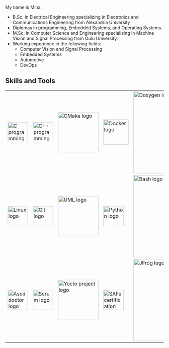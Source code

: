 My name is Mina,
* B.Sc. in Electrical Engineering specializing in Electronics and Communications Engineering from Alexandria University
* Diplomas in programming, Embedded Systems, and Operating Systems.
* M.Sc. in Computer Science and Engineering specializing in Machine Vision and Signal Processing from Oulu University.
* Working experience in the following fields:
    * Computer Vision and Signal Processing
    * Embedded Systems
    * Automotive
    * DevOps

## Skills and Tools

<table>
<tr>
<td><img
    src="https://i.ibb.co/2FKJjQK/C.png"
    alt="C programming language logo"
    width="64"
/></td>
<td><img
    src="https://upload.wikimedia.org/wikipedia/commons/1/18/ISO_C%2B%2B_Logo.svg"
    alt="C++ programming language logo"
    width="64"
/></td>
<td><img
    src="https://i.ibb.co/kKLfPgV/Cmake.png"
    alt="CMake logo"
    width="128"
/></td>
<td><img
    src="https://i.ibb.co/tPJdj5f/Docker.png"
    alt="Docker logo"
    width="80"
/></td>
<td><img
    src="https://i.ibb.co/72NmSxn/doxygen.png"
    alt="Doxygen logo"
    width="261"
/></td>
<td><img
    src="https://i.ibb.co/DwRCqyZ/Vscode.png"
    alt="VSCode logo"
    width="64"
/></td>
<td><img
    src="https://i.ibb.co/7gK3Jbc/Llvm.png"
    alt="LLVM logo"
    width="64"
/></td>
<td><img
    src="https://i.ibb.co/0fqw3zb/Gnu.png"
    alt="GNU logo"
    width="64"
/></td>
</tr>
<tr>
<td><img
      src="https://cdn.freebiesupply.com/images/large/2x/linux-logo-png-transparent.png"
      alt="Linux logo"
      width="64"
/></td>
<td><img
      src="https://git-scm.com/images/logos/downloads/Git-Icon-1788C.png"
      alt="Git logo"
      width="64"
/></td>
<td><img
      src="https://upload.wikimedia.org/wikipedia/commons/d/d5/UML_logo.svg"
      alt="UML logo"
      width="128"
/></td>
<td><img
      src="https://upload.wikimedia.org/wikipedia/commons/c/c3/Python-logo-notext.svg"
      alt="Python logo"
      width="64"
/></td>
<td><img
      src="https://upload.wikimedia.org/wikipedia/commons/thumb/8/82/Gnu-bash-logo.svg/2560px-Gnu-bash-logo.svg.png"
      alt="Bash logo"
      width="261"
/></td>
<td><img
      src="https://upload.wikimedia.org/wikipedia/commons/thumb/e/e6/Python_and_Qt.svg/1920px-Python_and_Qt.svg.png"
      alt="PyQt logo"
      width="64"
/></td>
<td><img
      src="https://avatars.githubusercontent.com/u/15212165?s=200&v=4"
      alt="Conan.io logo"
      width="64"
/></td>
<td><img
      src="https://upload.wikimedia.org/wikipedia/commons/e/e9/Jenkins_logo.svg"
      alt="Jenkins logo"
      width="64"
/></td>
</tr>
<tr>
<td><img
      src="https://seeklogo.com/images/A/asciidoctor-logo-F63CD0F9F5-seeklogo.com.png"
      alt="Asciidoctor logo"
      width="64"
/></td>
<td><img
      src="https://seeklogo.com/images/S/scrum-logo-B057CBD9B8-seeklogo.com.png"
      alt="Scrum logo"
      width="64"
/></td>
<td><img
      src="https://upload.wikimedia.org/wikipedia/commons/thumb/0/00/Yocto_Project_logo.svg/1280px-Yocto_Project_logo.svg.png"
      alt="Yocto project logo"
      width="128"
/></td>
<td><img
      src="https://scaledagile.com/wp-content/uploads/2021/05/cert_mark_SAFe_Certified_small_150px.png"
      alt="SAFe certification logo"
      width="64"
/></td>
<td><img
      src="https://cdn.sanity.io/images/v69vlxeg/production/86d1aead4d13e10f020e3a8acb50a29b869ec4e6-508x150.png?w=3840&q=75&fit=clip&auto=format"
      alt="JFrog logo"
      width="261"
/></td>
<td><img
      src="https://upload.wikimedia.org/wikipedia/commons/thumb/4/44/Microsoft_logo.svg/1024px-Microsoft_logo.svg.png"
      alt="Microsoft logo"
      width="64"
/></td>
<td><img
      src="https://cdn4.iconfinder.com/data/icons/logos-and-brands/512/30_Atlassian_logo_logos-512.png"
      alt="Atlassian logo"
      width="64"
/></td>
</tr>
</table>
